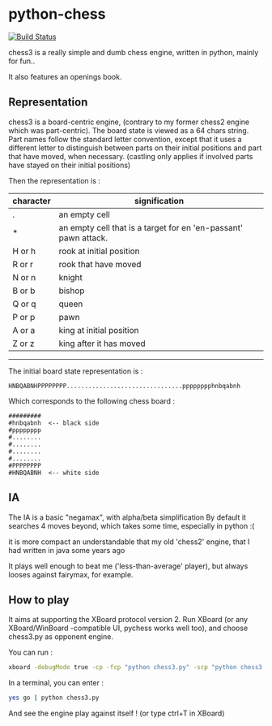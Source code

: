 # python-chess

[![Build Status](https://travis-ci.org/jrialland/python-chess.svg)](https://travis-ci.org/jrialland/python-chess)

chess3 is a really simple and dumb chess engine, written in python, mainly for fun..

It also features an openings book.

Representation
--------------

chess3 is a board-centric engine, (contrary to my former chess2 engine which was part-centric).
The board state is viewed as a 64 chars string. Part names follow the standard letter convention, except that
it uses a different letter to distinguish between parts on their initial positions and part that have moved, when necessary.
 (castling only applies if involved parts have stayed on their initial positions)

Then the representation is :

|character| signification
|-------|-----------------------------------------------------------------|
| .   | an empty cell                                                   |
| *   | an empty cell that is a target for en 'en-passant' pawn attack. |
| H or h | rook at initial position                                        |
| R or r | rook that have moved                                            |
| N or n | knight                                                          |
| B or b | bishop                                                          |
| Q or q | queen                                                           |
| P or p | pawn                                                            |
| A or a | king at initial position                                        |
| Z or z | king after it has moved                                         |
---------------------------------------------------------------------------

The initial board state representation is :
```
HNBQABNHPPPPPPPP................................pppppppphnbqabnh
```

Which corresponds to the following chess board :
```
#########
#hnbqabnh  <-- black side
#pppppppp
#........
#........
#........
#........
#PPPPPPPP
#HNBQABNH  <-- white side
```


IA
--

The IA is a basic "negamax", with alpha/beta simplification
By default it searches 4 moves beyond, which takes some time, especially in python :(

it is more compact an understandable that my old 'chess2' engine, that I had written in java some years ago

It plays well enough to beat me ('less-than-average' player), but always looses against fairymax, for example.


How to play
-----------

It aims at supporting the XBoard protocol version 2. Run XBoard (or any XBoard/WinBoard -compatible UI, pychess works well too), and choose chess3.py as opponent engine.

You can run :

```sh
xboard -debugMode true -cp -fcp "python chess3.py" -scp "python chess3.py"
```

In a terminal, you can enter :

```sh
yes go | python chess3.py
```

And see the engine play against itself ! (or type ctrl+T in XBoard)

